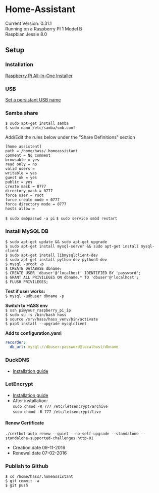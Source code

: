 # Home-Assistant
Current Version: 0.31.1  
Running on a Raspberry PI 1 Model B  
Raspbian Jessie 8.0

## Setup
### Installation
[Raspberry Pi All-In-One Installer](https://home-assistant.io/getting-started/installation-raspberry-pi-all-in-one/)

### USB
[Set a persistant USB name](http://www.domoticz.com/wiki/PersistentUSBDevices)

### Samba share
```$ sudo apt-get install samba```  
```$ sudo nano /etc/samba/smb.conf```  

Add/Edit the rules below under the "Share Definitions" section  
```
[home assistent]
path = /home/hass/.homeassistant
comment = No comment
browsable = yes
read only = no
valid users =
writable = yes
guest ok = yes
public = yes
create mask = 0777
directory mask = 0777
force user = root
force create mode = 0777
force directory mode = 0777
hosts allow =
```
```$ sudo smbpasswd -a pi```
```$ sudo service smbd restart```

### Install MySQL DB
```$ sudo apt-get update && sudo apt-get upgrade```  
```$ sudo apt-get install mysql-server && sudo apt-get install mysql-client```  
```$ sudo apt-get install libmysqlclient-dev```  
```$ sudo apt-get install python-dev python3-dev```  
```$ mysql -uroot -p```  
```$ CREATE DATABASE dbname;```  
```$ CREATE USER 'dbuser'@'localhost' IDENTIFIED BY 'password';```  
```$ GRANT ALL PRIVILEGES ON dbname.* TO 'dbuser'@'localhost';```  
```$ FLUSH PRIVILEGES;```  

**Test if user works:**  
```$ mysql -udbuser dbname -p```

**Switch to HASS env**  
```$ ssh pi@your_raspberry_pi_ip```  
```$ sudo su -s /bin/bash hass```  
```$ source /srv/hass/hass_venv/bin/activate```  
```$ pip3 install --upgrade mysqlclient```  

**Add to configuration.yaml**  
```yaml
recorder:
  db_url: mysql://dbuser:password@localhost/dbname
```

### DuckDNS
* [Installation guide](https://www.duckdns.org/install.jsp?tab=pi)

### LetEncrypt
* [Installation guide](https://home-assistant.io/blog/2015/12/13/setup-encryption-using-lets-encrypt/)  
* After installation:  
  ```sudo chmod -R 777 /etc/letsencrypt/archive```  
  ```sudo chmod -R 777 /etc/letsencrypt/live```

#### Renew Certificate
```./certbot-auto renew --quiet --no-self-upgrade --standalone --standalone-supported-challenges http-01```

* Creation date 09-11-2016
* Renewal date 07-02-2016

### Publish to Github
```$ cd /home/hass/.homeassistant```  
```$ git commit -a```  
```$ git push```
